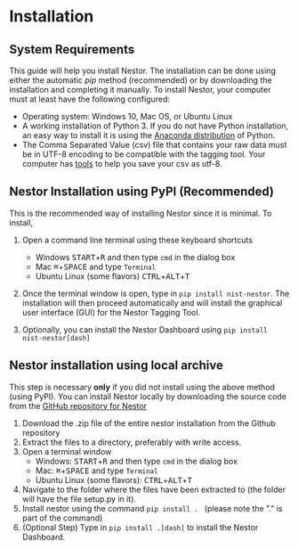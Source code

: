# Installation

## System Requirements
This guide will help you install Nestor. The installation can be done using either the automatic *pip* method (recommended) or by downloading the installation and completing it manually.
To install Nestor, your computer must at least have the following configured:
* Operating system: Windows 10, Mac OS, or Ubuntu Linux
* A working installation of Python 3. If you do not have Python installation, an easy way to install it is using the [Anaconda distribution](https://www.anaconda.com/download) of Python.
* The Comma Separated Value (csv) file that contains your raw data must be in UTF-8 encoding to be compatible with the tagging tool. Your computer has [tools](https://www.ibm.com/support/knowledgecenter/en/SSWU4L/WebLanding/imc_WebLanding/WebLanding_q_a_watson_assistant/Saving_a_CSV_file_with_UTF-8_encoding.html) to help you save your csv as utf-8.

## Nestor Installation using PyPI (Recommended)
This is the recommended way of installing Nestor since it is minimal. To install,

1. Open a command line terminal using these keyboard shortcuts
    * Windows <kbd>START</kbd>+<kbd>R</kbd> and then type `cmd` in the dialog box
    * Mac <kbd>⌘</kbd>+<kbd>SPACE</kbd> and type `Terminal`
    * Ubuntu Linux (some flavors) <kbd>CTRL</kbd>+<kbd>ALT</kbd>+<kbd>T</kbd>

2. Once the terminal window is open, type in `pip install nist-nestor`. The installation will then proceed automatically and will install the graphical user interface (GUI) for the Nestor Tagging Tool.

3. Optionally, you can install the Nestor Dashboard using `pip install nist-nestor[dash]`



## Nestor installation using local archive
This step is necessary **only** if you did not install using the above method (using PyPI).
You can install Nestor locally by downloading the source code from the 
[GitHub repository for Nestor](https://github.com/usnistgov/nestor)

1. Download the .zip file of the entire nestor installation from the Github repository
2. Extract the files to a directory, preferably with write access.
3. Open a terminal window
    * Windows: <kbd>START</kbd>+<kbd>R</kbd> and then type `cmd` in the dialog box
    * Mac: <kbd>⌘</kbd>+<kbd>SPACE</kbd> and type `Terminal`
    * Ubuntu Linux (some flavors): <kbd>CTRL</kbd>+<kbd>ALT</kbd>+<kbd>T</kbd>
4. Navigate to the folder where the files have been extracted to (the folder will have the file setup.py in it).
5. Install nestor using the command `pip install . ` (please note the "." is part of the command)
6. (Optional Step) Type in `pip install .[dash]` to install the Nestor Dashboard.

